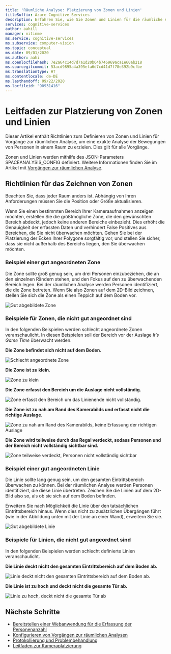 ```yaml
---
title: 'Räumliche Analyse: Platzierung von Zonen und Linien'
titleSuffix: Azure Cognitive Services
description: Erfahren Sie, wie Sie Zonen und Linien für die räumliche Analyse einrichten.
services: cognitive-services
author: aahill
manager: nitinme
ms.service: cognitive-services
ms.subservice: computer-vision
ms.topic: conceptual
ms.date: 09/01/2020
ms.author: aahi
ms.openlocfilehash: 7e2a64c14d7d7a1d20b64b746969aca1e60ab218
ms.sourcegitcommit: 53acd9895a4a395efa6d7cd41d7f78e392b9cfbe
ms.translationtype: HT
ms.contentlocale: de-DE
ms.lasthandoff: 09/22/2020
ms.locfileid: "90931416"
---
```

# <a name="zone-and-line-placement-guide"></a>Leitfaden zur Platzierung von Zonen und Linien

Dieser Artikel enthält Richtlinien zum Definieren von Zonen und Linien für Vorgänge zur räumlichen Analyse, um eine exakte Analyse der Bewegungen von Personen in einem Raum zu erzielen. Dies gilt für alle Vorgänge. 

Zonen und Linien werden mithilfe des JSON-Parameters SPACEANALYSIS_CONFIG definiert. Weitere Informationen finden Sie im Artikel mit [Vorgängen zur räumlichen Analyse](spatial-analysis-operations.md).

## <a name="guidelines-for-drawing-zones"></a>Richtlinien für das Zeichnen von Zonen

Beachten Sie, dass jeder Raum anders ist. Abhängig von Ihren Anforderungen müssen Sie die Position oder Größe aktualisieren.

Wenn Sie einen bestimmten Bereich Ihrer Kameraaufnahmen anzeigen möchten, erstellen Sie die größtmögliche Zone, die den gewünschten Bereich abdeckt, jedoch keine anderen Bereiche einbezieht. Dies erhöht die Genauigkeit der erfassten Daten und verhindert False Positives aus Bereichen, die Sie nicht überwachen möchten. Gehen Sie bei der Platzierung der Ecken Ihrer Polygone sorgfältig vor, und stellen Sie sicher, dass sie nicht außerhalb des Bereichs liegen, den Sie überwachen möchten.  

### <a name="example-of-a-well-shaped-zone"></a>Beispiel einer gut angeordneten Zone

Die Zone sollte groß genug sein, um drei Personen einzubeziehen, die an den einzelnen Rändern stehen, und den Fokus auf den zu überwachenden Bereich legen. Bei der räumlichen Analyse werden Personen identifiziert, die die Zone betreten. Wenn Sie also Zonen auf dem 2D-Bild zeichnen, stellen Sie sich die Zone als einen Teppich auf dem Boden vor.

![Gut abgebildete Zone](./media/spatial-analysis/zone-good-example.png)

### <a name="examples-of-zones-that-arent-well-shaped"></a>Beispiele für Zonen, die nicht gut angeordnet sind

In den folgenden Beispielen werden schlecht angeordnete Zonen veranschaulicht. In diesen Beispielen soll der Bereich vor der Auslage *It‘s Game Time* überwacht werden.

**Die Zone befindet sich nicht auf dem Boden.**

![Schlecht angeordnete Zone](./media/spatial-analysis/zone-not-on-floor.png) 

**Die Zone ist zu klein.**

![Zone zu klein](./media/spatial-analysis/zone-too-small.png)

**Die Zone erfasst den Bereich um die Auslage nicht vollständig.**

![Zone erfasst den Bereich um das Linienende nicht vollständig.](./media/spatial-analysis/zone-bad-capture.png)

**Die Zone ist zu nah am Rand des Kamerabilds und erfasst nicht die richtige Auslage.**

![Zone zu nah am Rand des Kamerabilds, keine Erfassung der richtigen Auslage](./media/spatial-analysis/zone-edge.png)

**Die Zone wird teilweise durch das Regal verdeckt, sodass Personen und der Bereich nicht vollständig sichtbar sind.**

![Zone teilweise verdeckt, Personen nicht vollständig sichtbar](./media/spatial-analysis/zone-partially-blocked.png)

### <a name="example-of-a-well-shaped-line"></a>Beispiel einer gut angeordneten Linie

Die Linie sollte lang genug sein, um den gesamten Eintrittsbereich überwachen zu können. Bei der räumlichen Analyse werden Personen identifiziert, die diese Linie übertreten. Zeichen Sie die Linien auf dem 2D-Bild also so, als ob sie sich auf dem Boden befinden. 

Erweitern Sie nach Möglichkeit die Linie über den tatsächlichen Eintrittsbereich hinaus. Wenn dies nicht zu zusätzlichen Übergängen führt (wie in der Abbildung unten mit der Linie an einer Wand), erweitern Sie sie.

![Gut abgebildete Linie](./media/spatial-analysis/zone-line-good-example.png)

### <a name="examples-of-lines-that-arent-well-shaped"></a>Beispiele für Linien, die nicht gut angeordnet sind

In den folgenden Beispielen werden schlecht definierte Linien veranschaulicht.

**Die Linie deckt nicht den gesamten Eintrittsbereich auf dem Boden ab.**

![Linie deckt nicht den gesamten Eintrittsbereich auf dem Boden ab.](./media/spatial-analysis/zone-line-bad-coverage.png)

**Die Linie ist zu hoch und deckt nicht die gesamte Tür ab.**

![Linie zu hoch, deckt nicht die gesamte Tür ab](./media/spatial-analysis/zone-line-too-high.png)

## <a name="next-steps"></a>Nächste Schritte

* [Bereitstellen einer Webanwendung für die Erfassung der Personenanzahl](spatial-analysis-web-app.md)
* [Konfigurieren von Vorgängen zur räumlichen Analysen](./spatial-analysis-operations.md)
* [Protokollierung und Problembehandlung](spatial-analysis-logging.md)
* [Leitfaden zur Kameraplatzierung](spatial-analysis-camera-placement.md)
